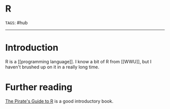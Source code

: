# R
`TAGS`: #hub 

---
# Introduction
R is a [[programming language]]. I know a bit of R from [[WWU]], but I haven't brushed up on it in a really long time. 

# Further reading
[The Pirate's Guide to R](https://bookdown.org/ndphillips/YaRrr/) is a good introductory book.